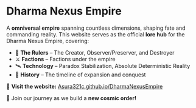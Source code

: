 # Dharma Nexus Empire  

A **omniversal empire** spanning countless dimensions, shaping fate and commanding reality. This website serves as the official **lore hub** for the Dharma Nexus Empire, covering:  

- 🌌 **The Rulers** – The Creator, Observer/Preserver, and Destroyer  
- ⚔️ **Factions** – Factions under the empire  
- 🛰️ **Technology** – Paradox Stabilization, Absolute Deterministic Reality  
- 📜 **History** – The timeline of expansion and conquest  

🔗 **Visit the website:** [Asura321c.github.io/DharmaNexusEmpire](https://Asura321c.github.io/DharmaNexusEmpire)  

🚀 Join our journey as we build a **new cosmic order!**
